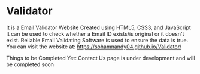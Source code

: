 # Validator
It is a Email Validator Website
Created using HTML5, CSS3, and JavaScript
It can be used to check whether a Email ID exists/is original or it doesn't exist.
Reliable Email Validating Software is used to ensure the data is true.
You can visit the website at: https://sohamnandy04.github.io/Validator/

Things to be Completed Yet:
  Contact Us page is under development and will be completed soon
